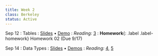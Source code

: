 ```yaml
---
title: Week 2
class: Berkeley
status: Active
---
```


Sep 12
: Tables
  : [Slides](https://docs.google.com/presentation/d/1xm9tnu3HEWBQyvbi_b80b-WNj1uAjA3t5t70W0MY_9c/edit#slide=id.g610d9f86d0_0_5) &#8226;
[Demo](https://data8.datahub.berkeley.edu/hub/user-redirect/git-pull?repo=https%3A%2F%2Fgithub.com%2Fdata-8%2Fmaterials-fa23&urlpath=tree%2Fmaterials-fa23%2Flec%2Flec03%2Flec03.ipynb&branch=main)
: *Reading:* [3](https://inferentialthinking.com/chapters/03/programming-in-python.html)
: **Homework**{: .label .label-homework} Homework 02 (Due 9/17)


<!--
: **Homework**{: .label .label-homework} [Homework 01](https://github.com/scdv110/fall2023-students/blob/main/hw/hw01/hw01.ipynb) (Due 9/10)

: **Lab**{: .label .label-lab} [Lab 02: Table Operations](https://data8.datahub.berkeley.edu/hub/user-redirect/git-pull?repo=https%3A%2F%2Fgithub.com%2Fdata-8%2Fmaterials-fa23&urlpath=tree%2Fmaterials-fa23%2Flab%2Flab02%2Flab02.ipynb) (Due 9/1)
  : [Lab 02 Worksheet](https://drive.google.com/file/d/1vZ0FzyV4RvjQCR_R4QaCNf-rlXUzZwU1/view?usp=sharing)
-->

Sep 14
: Data Types
  : [Slides]() &#8226; [Demos]()
: *Reading:* [4](https://inferentialthinking.com/chapters/04/Data_Types.html), [5](https://inferentialthinking.com/chapters/05/Sequences.html)
